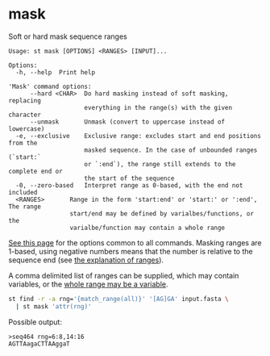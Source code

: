 # mask
Soft or hard mask sequence ranges

```
Usage: st mask [OPTIONS] <RANGES> [INPUT]...

Options:
  -h, --help  Print help

'Mask' command options:
      --hard <CHAR>  Do hard masking instead of soft masking, replacing
                     everything in the range(s) with the given character
      --unmask       Unmask (convert to uppercase instead of lowercase)
  -e, --exclusive    Exclusive range: excludes start and end positions from the
                     masked sequence. In the case of unbounded ranges (`start:`
                     or `:end`), the range still extends to the complete end or
                     the start of the sequence
  -0, --zero-based   Interpret range as 0-based, with the end not included
  <RANGES>       Range in the form 'start:end' or 'start:' or ':end', The range
                 start/end may be defined by varialbes/functions, or the
                 varialbe/function may contain a whole range
```
[See this page](opts.md) for the options common to all commands.
Masking ranges are 1-based, using negative numbers means that the number is
relative to the sequence end (see [the explanation of ranges](ranges.md)).

A comma delimited list of ranges can be supplied, which may contain
variables, or the [whole range may be a variable](find.md#variablesfunctions-provided-by-the-find-command).

```sh
st find -r -a rng='{match_range(all)}' '[AG]GA' input.fasta \
  | st mask 'attr(rng)'
```

Possible output:

```
>seq464 rng=6:8,14:16
AGTTAagaCTTAAggaT
```
